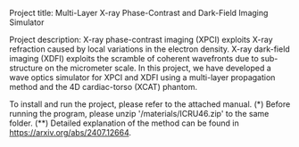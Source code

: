 Project title: Multi-Layer X-ray Phase-Contrast and Dark-Field Imaging Simulator

Project description: X-ray phase-contrast imaging (XPCI) exploits X-ray refraction caused by local variations in the electron density. X-ray dark-field imaging (XDFI) exploits the scramble of coherent wavefronts due to sub-structure on the micrometer scale. In this project, we have developed a wave optics simulator for XPCI and XDFI using a multi-layer propagation method and the 4D cardiac-torso (XCAT) phantom.

To install and run the project, please refer to the attached manual.
(*) Before running the program, please unzip '/materials/ICRU46.zip' to the same folder.
(**) Detailed explanation of the method can be found in https://arxiv.org/abs/2407.12664.
